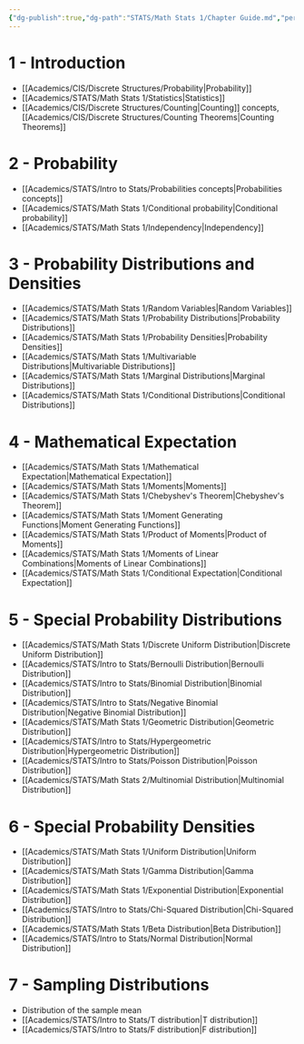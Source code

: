 ```yaml
---
{"dg-publish":true,"dg-path":"STATS/Math Stats 1/Chapter Guide.md","permalink":"/stats/math-stats-1/chapter-guide/","created":"2025-07-08T10:36:31.454-04:00","updated":"2025-07-08T10:50:45.198-04:00"}
---
```


# 1 - Introduction
- [[Academics/CIS/Discrete Structures/Probability\|Probability]] 
- [[Academics/STATS/Math Stats 1/Statistics\|Statistics]]
- [[Academics/CIS/Discrete Structures/Counting\|Counting]] concepts, [[Academics/CIS/Discrete Structures/Counting Theorems\|Counting Theorems]] 

# 2 - Probability
- [[Academics/STATS/Intro to Stats/Probabilities concepts\|Probabilities concepts]]
- [[Academics/STATS/Math Stats 1/Conditional probability\|Conditional probability]]
- [[Academics/STATS/Math Stats 1/Independency\|Independency]]

# 3 - Probability Distributions and Densities
- [[Academics/STATS/Math Stats 1/Random Variables\|Random Variables]]
- [[Academics/STATS/Math Stats 1/Probability Distributions\|Probability Distributions]]
- [[Academics/STATS/Math Stats 1/Probability Densities\|Probability Densities]]
- [[Academics/STATS/Math Stats 1/Multivariable Distributions\|Multivariable Distributions]]
- [[Academics/STATS/Math Stats 1/Marginal Distributions\|Marginal Distributions]]
- [[Academics/STATS/Math Stats 1/Conditional Distributions\|Conditional Distributions]]

# 4 - Mathematical Expectation
- [[Academics/STATS/Math Stats 1/Mathematical Expectation\|Mathematical Expectation]]
- [[Academics/STATS/Math Stats 1/Moments\|Moments]]
- [[Academics/STATS/Math Stats 1/Chebyshev's Theorem\|Chebyshev's Theorem]]
- [[Academics/STATS/Math Stats 1/Moment Generating Functions\|Moment Generating Functions]]
- [[Academics/STATS/Math Stats 1/Product of Moments\|Product of Moments]]
- [[Academics/STATS/Math Stats 1/Moments of Linear Combinations\|Moments of Linear Combinations]]
- [[Academics/STATS/Math Stats 1/Conditional Expectation\|Conditional Expectation]]

# 5 - Special Probability Distributions
- [[Academics/STATS/Math Stats 1/Discrete Uniform Distribution\|Discrete Uniform Distribution]]
- [[Academics/STATS/Intro to Stats/Bernoulli Distribution\|Bernoulli Distribution]]
- [[Academics/STATS/Intro to Stats/Binomial Distribution\|Binomial Distribution]]
- [[Academics/STATS/Intro to Stats/Negative Binomial Distribution\|Negative Binomial Distribution]]
- [[Academics/STATS/Math Stats 1/Geometric Distribution\|Geometric Distribution]]
- [[Academics/STATS/Intro to Stats/Hypergeometric Distribution\|Hypergeometric Distribution]]
- [[Academics/STATS/Intro to Stats/Poisson Distribution\|Poisson Distribution]]
- [[Academics/STATS/Math Stats 2/Multinomial Distribution\|Multinomial Distribution]]

# 6 - Special Probability Densities
- [[Academics/STATS/Math Stats 1/Uniform Distribution\|Uniform Distribution]]
- [[Academics/STATS/Math Stats 1/Gamma Distribution\|Gamma Distribution]]
- [[Academics/STATS/Math Stats 1/Exponential Distribution\|Exponential Distribution]]
- [[Academics/STATS/Intro to Stats/Chi-Squared Distribution\|Chi-Squared Distribution]]
- [[Academics/STATS/Math Stats 1/Beta Distribution\|Beta Distribution]]
- [[Academics/STATS/Intro to Stats/Normal Distribution\|Normal Distribution]]

# 7 - Sampling Distributions
- Distribution of the sample mean
- [[Academics/STATS/Intro to Stats/T distribution\|T distribution]]
- [[Academics/STATS/Intro to Stats/F distribution\|F distribution]]

